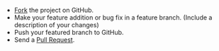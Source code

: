 * [Fork](https://help.github.com/articles/fork-a-repo) the project on GitHub.
* Make your feature addition or bug fix in a feature branch. (Include a description of your changes)
* Push your featured branch to GitHub.
* Send a [Pull Request](https://help.github.com/articles/using-pull-requests).
